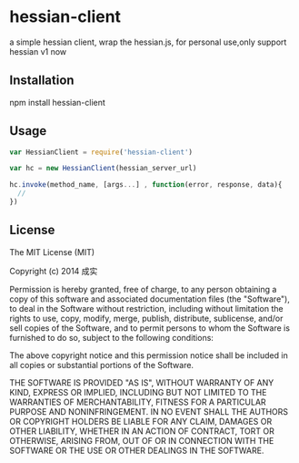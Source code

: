 hessian-client
==============

a simple hessian client, wrap the hessian.js, for personal use,only support hessian v1 now

## Installation

  npm install hessian-client 


## Usage

``` js
var HessianClient = require('hessian-client')

var hc = new HessianClient(hessian_server_url)

hc.invoke(method_name, [args...] , function(error, response, data){
  //
})
```

## License
The MIT License (MIT)

Copyright (c) 2014 成实

Permission is hereby granted, free of charge, to any person obtaining a copy
of this software and associated documentation files (the "Software"), to deal
in the Software without restriction, including without limitation the rights
to use, copy, modify, merge, publish, distribute, sublicense, and/or sell
copies of the Software, and to permit persons to whom the Software is
furnished to do so, subject to the following conditions:

The above copyright notice and this permission notice shall be included in all
copies or substantial portions of the Software.

THE SOFTWARE IS PROVIDED "AS IS", WITHOUT WARRANTY OF ANY KIND, EXPRESS OR
IMPLIED, INCLUDING BUT NOT LIMITED TO THE WARRANTIES OF MERCHANTABILITY,
FITNESS FOR A PARTICULAR PURPOSE AND NONINFRINGEMENT. IN NO EVENT SHALL THE
AUTHORS OR COPYRIGHT HOLDERS BE LIABLE FOR ANY CLAIM, DAMAGES OR OTHER
LIABILITY, WHETHER IN AN ACTION OF CONTRACT, TORT OR OTHERWISE, ARISING FROM,
OUT OF OR IN CONNECTION WITH THE SOFTWARE OR THE USE OR OTHER DEALINGS IN THE
SOFTWARE.